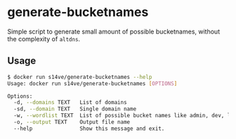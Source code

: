 # generate-bucketnames
Simple script to generate small amount of possible bucketnames, without the complexity of `altdns`.

## Usage
```bash
$ docker run s14ve/generate-bucketnames --help
Usage: docker run s14ve/generate-bucketnames [OPTIONS]

Options:
  -d, --domains TEXT   List of domains
  -sd, --domain TEXT   Single domain name
  -w, --wordlist TEXT  List of possible bucket names like admin, dev, logs
  -o, --output TEXT    Output file name
  --help               Show this message and exit.
```
